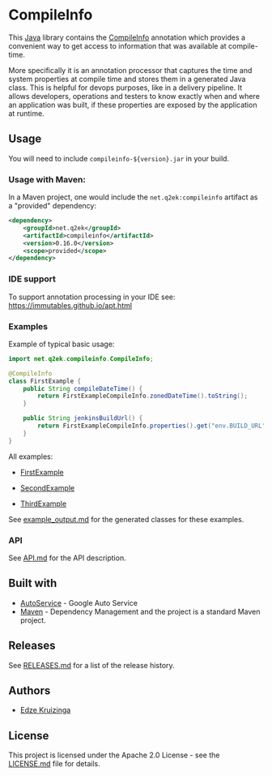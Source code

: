 # CompileInfo

This [Java][java] library contains the [CompileInfo](src/main/java/net/q2ek/compileinfo/CompileInfo.java) annotation which provides a convenient way to get access to information that was available at compile-time.

More specifically it is an annotation processor that captures the time and system properties at compile time and stores them in a generated Java class. This is helpful for devops purposes, like in a delivery pipeline. It allows developers, operations and testers to know exactly when and where an application was built, if these properties are exposed by the application at runtime.

## Usage

You will need to include `compileinfo-${version}.jar` in your build.

### Usage with Maven:

In a Maven project, one would include the `net.q2ek:compileinfo` artifact as a "provided" dependency:

```xml
<dependency>
	<groupId>net.q2ek</groupId>
	<artifactId>compileinfo</artifactId>
	<version>0.16.0</version>
	<scope>provided</scope>
</dependency>
```

### IDE support

To support annotation processing in your IDE see: https://immutables.github.io/apt.html

### Examples

Example of typical basic usage:
```java
import net.q2ek.compileinfo.CompileInfo;

@CompileInfo
class FirstExample {
	public String compileDateTime() {
		return FirstExampleCompileInfo.zonedDateTime().toString();
	}

	public String jenkinsBuildUrl() {
		return FirstExampleCompileInfo.properties().get("env.BUILD_URL");
	}
}
```

All examples:
- [FirstExample](src/test/java/net/q2ek/compileinfo/example/FirstExample.java)

- [SecondExample](src/test/java/net/q2ek/compileinfo/example/SecondExample.java)

- [ThirdExample](src/test/java/net/q2ek/compileinfo/example/ThirdExample.java)

See [example_output.md](example_output.md) for the generated classes for these examples.

### API

See [API.md](API.md) for the API description.

## Built with

* [AutoService](https://github.com/google/auto/tree/master/service) - Google Auto Service
* [Maven](https://maven.apache.org/) - Dependency Management and the project is a standard Maven project.

## Releases

See [RELEASES.md](RELEASES.md) for a list of the release history.

## Authors

* [Edze Kruizinga](https://github.com/EdzeKruizinga)

## License

This project is licensed under the Apache 2.0 License - see the [LICENSE.md](LICENSE.md) file for details.

[java]: https://en.wikipedia.org/wiki/Java_(programming_language)
